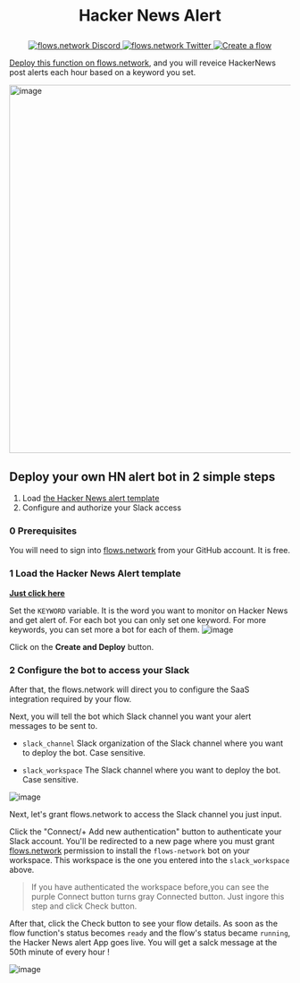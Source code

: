 # <p align="center">Hacker News Alert</p>
<p align="center">
  <a href="https://discord.gg/ccZn9ZMfFf">
    <img src="https://img.shields.io/badge/chat-Discord-7289DA?logo=discord" alt="flows.network Discord">
  </a>
  <a href="https://twitter.com/flows_network">
    <img src="https://img.shields.io/badge/Twitter-1DA1F2?logo=twitter&amp;logoColor=white" alt="flows.network Twitter">
  </a>
   <a href="https://flows.network/flow/createByTemplate/hackernews-alert">
    <img src="https://img.shields.io/website?up_message=deploy&url=https%3A%2F%2Fflows.network%2Fflow%2Fnew" alt="Create a flow">
  </a>
</p>

[Deploy this function on flows.network](#deploy-the-hackernews-alert-app), and you will reveice HackerNews post alerts each hour based on a keyword you set. 

<img width="658" alt="image" src="https://user-images.githubusercontent.com/45785633/227419393-d7a438f1-51c9-42bc-bb9a-bac1cd3e5581.png">

## Deploy your own HN alert bot in 2 simple steps

1. Load [the Hacker News alert template](https://flows.network/flow/createByTemplate/hackernews-alert)
2. Configure and authorize your Slack access

### 0 Prerequisites

You will need to sign into [flows.network](https://flows.network/) from your GitHub account. It is free.

### 1 Load the Hacker News Alert template

[**Just click here**](https://flows.network/flow/createByTemplate/hackernews-alert)

Set the `KEYWORD` variable. It is the word you want to monitor on Hacker News and get alert of. For each bot you can only set one keyword. For more keywords, you can set more a bot for each of them.
![image](https://github.com/flows-network/hackernews-alert/assets/37167103/6faed67d-e596-48fb-820c-eff56709859e)

Click on the **Create and Deploy** button.

### 2 Configure the bot to access your Slack

After that, the flows.network will direct you to configure the SaaS integration required by your flow.

Next, you will tell the bot which Slack channel you want your alert messages to be sent to.

* `slack_channel`
Slack organization of the Slack channel where you want to deploy the bot. Case sensitive.

* `slack_workspace`
The Slack channel where you want to deploy the bot. Case sensitive.

![image](https://github.com/flows-network/hackernews-alert/assets/37167103/85fb6038-7632-4aa0-bf74-3a8f3ab79fd2)


Next, let's grant flows.network to access the Slack channel you just input.

Click the "Connect/+ Add new authentication" button to authenticate your Slack account. You'll be redirected to a new page where you must grant [flows.network](https://flows.network/) permission to install the `flows-network` bot on your workspace. This workspace is the one you entered into the `slack_workspace` above.

> If you have authenticated the workspace before,you can see the purple Connect button turns gray Connected button. Just ingore this step and click Check button.

After that, click the Check button to see your flow details. As soon as the flow function's status becomes `ready` and the flow's status became `running`, the Hacker News alert App goes live. You will get a salck message at the 50th minute of every hour !

![image](https://github.com/flows-network/hackernews-alert/assets/37167103/f0a2928f-a918-443b-a58f-aae348710490)



